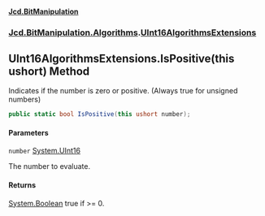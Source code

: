 #### [Jcd.BitManipulation](index 'index')
### [Jcd.BitManipulation.Algorithms](Jcd.BitManipulation.Algorithms 'Jcd.BitManipulation.Algorithms').[UInt16AlgorithmsExtensions](Jcd.BitManipulation.Algorithms.UInt16AlgorithmsExtensions 'Jcd.BitManipulation.Algorithms.UInt16AlgorithmsExtensions')

## UInt16AlgorithmsExtensions.IsPositive(this ushort) Method

Indicates if the number is zero or positive. (Always true for unsigned numbers)

```csharp
public static bool IsPositive(this ushort number);
```
#### Parameters

<a name='Jcd.BitManipulation.Algorithms.UInt16AlgorithmsExtensions.IsPositive(thisushort).number'></a>

`number` [System.UInt16](https://docs.microsoft.com/en-us/dotnet/api/System.UInt16 'System.UInt16')

The number to evaluate.

#### Returns
[System.Boolean](https://docs.microsoft.com/en-us/dotnet/api/System.Boolean 'System.Boolean')
true if >= 0.